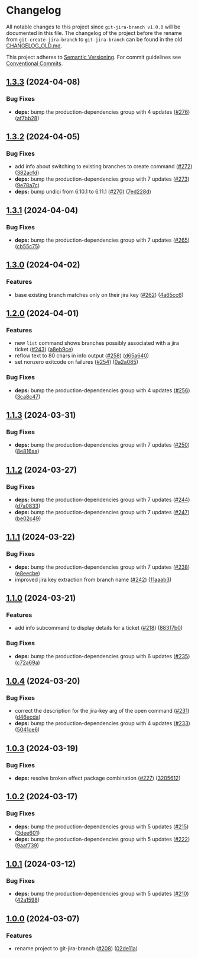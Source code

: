 # Changelog

All notable changes to this project since `git-jira-branch v1.0.0` will be
documented in this file. The changelog of the project before the rename from
`git-create-jira-branch` to `git-jira-branch` can be found in the old
[CHANGELOG_OLD.md](./CHANGELOG_OLD.md).

This project adheres to [Semantic
Versioning](https://semver.org/spec/v2.0.0.html). For commit guidelines see
[Conventional Commits](https://www.conventionalcommits.org/en/v1.0.0/).

## [1.3.3](https://github.com/ccntrq/git-jira-branch/compare/git-jira-branch-v1.3.2...git-jira-branch-v1.3.3) (2024-04-08)


### Bug Fixes

* **deps:** bump the production-dependencies group with 4 updates ([#276](https://github.com/ccntrq/git-jira-branch/issues/276)) ([af7bb28](https://github.com/ccntrq/git-jira-branch/commit/af7bb28adde0f607af55857f84cc56c631cfed12))

## [1.3.2](https://github.com/ccntrq/git-jira-branch/compare/git-jira-branch-v1.3.1...git-jira-branch-v1.3.2) (2024-04-05)


### Bug Fixes

* add info about switching to existing branches to create command ([#272](https://github.com/ccntrq/git-jira-branch/issues/272)) ([382acfd](https://github.com/ccntrq/git-jira-branch/commit/382acfd39ace74221f082a482d0122d27e28d08b))
* **deps:** bump the production-dependencies group with 7 updates ([#273](https://github.com/ccntrq/git-jira-branch/issues/273)) ([9e78a7c](https://github.com/ccntrq/git-jira-branch/commit/9e78a7c29d518ff6980ed44f89a1893584c965d4))
* **deps:** bump undici from 6.10.1 to 6.11.1 ([#270](https://github.com/ccntrq/git-jira-branch/issues/270)) ([7ed228d](https://github.com/ccntrq/git-jira-branch/commit/7ed228d3be7e7d61154aeaf008e60259c2179c38))

## [1.3.1](https://github.com/ccntrq/git-jira-branch/compare/git-jira-branch-v1.3.0...git-jira-branch-v1.3.1) (2024-04-04)


### Bug Fixes

* **deps:** bump the production-dependencies group with 7 updates ([#265](https://github.com/ccntrq/git-jira-branch/issues/265)) ([cb55c75](https://github.com/ccntrq/git-jira-branch/commit/cb55c754cd45f86767b3a986294813324a34e4d8))

## [1.3.0](https://github.com/ccntrq/git-jira-branch/compare/git-jira-branch-v1.2.0...git-jira-branch-v1.3.0) (2024-04-02)


### Features

* base existing branch matches only on their jira key ([#262](https://github.com/ccntrq/git-jira-branch/issues/262)) ([4a65cc6](https://github.com/ccntrq/git-jira-branch/commit/4a65cc661a394ddb5dc6c92b8ce2f6efae480d0d))

## [1.2.0](https://github.com/ccntrq/git-jira-branch/compare/git-jira-branch-v1.1.3...git-jira-branch-v1.2.0) (2024-04-01)


### Features

* new `list` command shows branches possibly associated with a jira ticket ([#243](https://github.com/ccntrq/git-jira-branch/issues/243)) ([a8eb9ce](https://github.com/ccntrq/git-jira-branch/commit/a8eb9ce8f98b01ca04e5443e82d0176e5953fe80))
* reflow text to 80 chars in info output ([#258](https://github.com/ccntrq/git-jira-branch/issues/258)) ([d65a640](https://github.com/ccntrq/git-jira-branch/commit/d65a64030d447921ff5b1a56a50e0b961dd966e3))
* set nonzero exitcode on failures ([#254](https://github.com/ccntrq/git-jira-branch/issues/254)) ([0a2a085](https://github.com/ccntrq/git-jira-branch/commit/0a2a08578c67a350d2c249fed8592e8934e8abea))


### Bug Fixes

* **deps:** bump the production-dependencies group with 4 updates ([#256](https://github.com/ccntrq/git-jira-branch/issues/256)) ([3ca8c47](https://github.com/ccntrq/git-jira-branch/commit/3ca8c479e474bad472066f7ea81ccd392a745dd0))

## [1.1.3](https://github.com/ccntrq/git-jira-branch/compare/git-jira-branch-v1.1.2...git-jira-branch-v1.1.3) (2024-03-31)


### Bug Fixes

* **deps:** bump the production-dependencies group with 7 updates ([#250](https://github.com/ccntrq/git-jira-branch/issues/250)) ([8e816aa](https://github.com/ccntrq/git-jira-branch/commit/8e816aaa591e74afa1e8a9522ffb8d527a91ecec))

## [1.1.2](https://github.com/ccntrq/git-jira-branch/compare/git-jira-branch-v1.1.1...git-jira-branch-v1.1.2) (2024-03-27)


### Bug Fixes

* **deps:** bump the production-dependencies group with 7 updates ([#244](https://github.com/ccntrq/git-jira-branch/issues/244)) ([d7a0833](https://github.com/ccntrq/git-jira-branch/commit/d7a083379ffa2b9c707f42a11fc49e8e20863770))
* **deps:** bump the production-dependencies group with 7 updates ([#247](https://github.com/ccntrq/git-jira-branch/issues/247)) ([be02c49](https://github.com/ccntrq/git-jira-branch/commit/be02c4920dc5148a06c436cb546660a2634b0ee4))

## [1.1.1](https://github.com/ccntrq/git-jira-branch/compare/git-jira-branch-v1.1.0...git-jira-branch-v1.1.1) (2024-03-22)


### Bug Fixes

* **deps:** bump the production-dependencies group with 7 updates ([#238](https://github.com/ccntrq/git-jira-branch/issues/238)) ([e8eecbe](https://github.com/ccntrq/git-jira-branch/commit/e8eecbed6e096fb05f161ad8324ffbc626b1749d))
* improved jira key extraction from branch name ([#242](https://github.com/ccntrq/git-jira-branch/issues/242)) ([11aaab3](https://github.com/ccntrq/git-jira-branch/commit/11aaab378586f35b6ab72b586f9e283a3904d2d3))

## [1.1.0](https://github.com/ccntrq/git-jira-branch/compare/git-jira-branch-v1.0.4...git-jira-branch-v1.1.0) (2024-03-21)


### Features

* add info subcommand to display details for a ticket ([#218](https://github.com/ccntrq/git-jira-branch/issues/218)) ([88317b0](https://github.com/ccntrq/git-jira-branch/commit/88317b0d08eece029d255d02b553e090887e8796))


### Bug Fixes

* **deps:** bump the production-dependencies group with 6 updates ([#235](https://github.com/ccntrq/git-jira-branch/issues/235)) ([c72a69a](https://github.com/ccntrq/git-jira-branch/commit/c72a69a248ba5cf529b96e64468ce61c9a658f42))

## [1.0.4](https://github.com/ccntrq/git-jira-branch/compare/git-jira-branch-v1.0.3...git-jira-branch-v1.0.4) (2024-03-20)


### Bug Fixes

* correct the description for the jira-key arg of the open command ([#231](https://github.com/ccntrq/git-jira-branch/issues/231)) ([d46ecda](https://github.com/ccntrq/git-jira-branch/commit/d46ecdab9cf9cfc010b0ba7e09fba9e776003fa9))
* **deps:** bump the production-dependencies group with 4 updates ([#233](https://github.com/ccntrq/git-jira-branch/issues/233)) ([5041ce6](https://github.com/ccntrq/git-jira-branch/commit/5041ce6814bc61b0d9c3d37c4bdad2326b311eb2))

## [1.0.3](https://github.com/ccntrq/git-jira-branch/compare/git-jira-branch-v1.0.2...git-jira-branch-v1.0.3) (2024-03-19)


### Bug Fixes

* **deps:** resolve broken effect package combination ([#227](https://github.com/ccntrq/git-jira-branch/issues/227)) ([3205612](https://github.com/ccntrq/git-jira-branch/commit/3205612b07852910f5bc1725fe7b951a8464ca28))

## [1.0.2](https://github.com/ccntrq/git-jira-branch/compare/git-jira-branch-v1.0.1...git-jira-branch-v1.0.2) (2024-03-17)


### Bug Fixes

* **deps:** bump the production-dependencies group with 5 updates ([#215](https://github.com/ccntrq/git-jira-branch/issues/215)) ([3dee601](https://github.com/ccntrq/git-jira-branch/commit/3dee60115178f36179079d396d1e0207a9964b54))
* **deps:** bump the production-dependencies group with 5 updates ([#222](https://github.com/ccntrq/git-jira-branch/issues/222)) ([9aaf739](https://github.com/ccntrq/git-jira-branch/commit/9aaf7399024e9e3eb4fff5b600314df9a61a2ea3))

## [1.0.1](https://github.com/ccntrq/git-jira-branch/compare/git-jira-branch-v1.0.0...git-jira-branch-v1.0.1) (2024-03-12)


### Bug Fixes

* **deps:** bump the production-dependencies group with 5 updates ([#210](https://github.com/ccntrq/git-jira-branch/issues/210)) ([42a1598](https://github.com/ccntrq/git-jira-branch/commit/42a159879ef0d6b53b53d10601419f167b810880))

## [1.0.0](https://github.com/ccntrq/git-jira-branch/compare/git-jira-branch-v1.0.0...git-jira-branch-v1.0.0) (2024-03-07)


### Features

* rename project to git-jira-branch ([#208](https://github.com/ccntrq/git-jira-branch/issues/208)) ([02de11a](https://github.com/ccntrq/git-jira-branch/commit/02de11a664bdd51d9bf13249dca7af90244eb01d))
